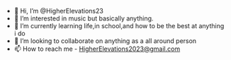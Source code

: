 - 👋 Hi, I’m @HigherElevations23
- 👀 I’m interested in music but basically anything.
- 🌱 I’m currently learning life,in school,and how to be the best at anything i do
- 💞️ I’m looking to collaborate on anything as a all around person
- 📫 How to reach me - HigherElevations2023@gmail.com

<!---
HigherElevations23/HigherElevations23 is a ✨ special ✨ repository because its `README.md` (this file) appears on your GitHub profile.
You can click the Preview link to take a look at your changes.
--->
